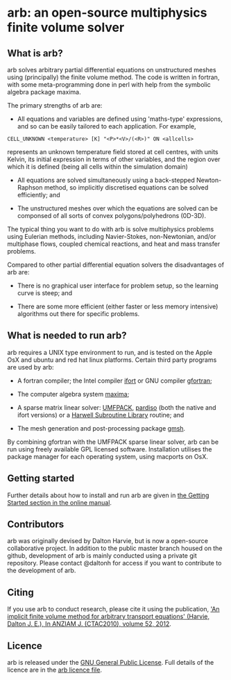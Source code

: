 # arb: an open-source multiphysics finite volume solver

## What is arb?

arb solves arbitrary partial differential equations on unstructured meshes using (principally) the finite volume method.  The code is written in fortran, with some meta-programming done in perl with help from the symbolic algebra package maxima.

The primary strengths of arb are:

* All equations and variables are defined using 'maths-type' expressions, and so can be easily tailored to each application.  For example,
```arb
CELL_UNKNOWN <temperature> [K] "<P>*<V>/(<R>)" ON <allcells>
```
represents an unknown temperature field stored at cell centres, with units Kelvin, its initial expression in terms of other variables, and the region over which it is defined (being all cells within the simulation domain)

* All equations are solved simultaneously using a back-stepped Newton-Raphson method, so implicitly discretised equations can be solved efficiently; and

* The unstructured meshes over which the equations are solved can be componsed of all sorts of convex polygons/polyhedrons (0D-3D).

The typical thing you want to do with arb is solve multiphysics problems using Eulerian methods, including Navier-Stokes, non-Newtonian, and/or multiphase flows, coupled chemical reactions, and heat and mass transfer problems.

Compared to other partial differential equation solvers the disadvantages of arb are:

* There is no graphical user interface for problem setup, so the learning curve is steep; and

* There are some more efficient (either faster or less memory intensive) algorithms out there for specific problems.

## What is needed to run arb?

arb requires a UNIX type environment to run, and is tested on the Apple OsX and ubuntu and red hat linux platforms. Certain third party programs are used by arb:

-   A fortran compiler; the Intel compiler
    [ifort](http://software.intel.com/en-us/intel-compilers/ "intel-compilers")
    or GNU compiler [gfortran](http://gcc.gnu.org/wiki/GFortran);

-   The computer algebra system
    [maxima](http://maxima.sourceforge.net/ "Computer algebra system");

-   A sparse matrix linear solver:
    [UMFPACK](http://www.cise.ufl.edu/research/sparse/umfpack/),
    [pardiso](http://www.pardiso-project.org/) (both the native and
    ifort versions) or a [Harwell Subroutine
    Library](http://www.hsl.rl.ac.uk/) routine; and
-   The mesh generation and post-processing package
    [gmsh](http://geuz.org/gmsh/).

By combining gfortran with the UMFPACK sparse linear solver, arb can be run using freely available GPL licensed software.  Installation utilises the package manager for each operating system, using macports on OsX.

## Getting started

Further details about how to install and run arb are given in [the Getting Started section in the online manual](http://bunyip.chemeng.unimelb.edu.au:8000/getting_started/index.html).

## Contributors

arb was originally devised by Dalton Harvie, but is now a open-source collaborative project.  In addition to the public master branch housed on the github, development of arb is mainly conducted using a private git repository.  Please contact @daltonh for access if you want to contribute to the development of arb.

## Citing

If you use arb to conduct research, please cite it using the publication, ['An implicit finite volume method for arbitrary transport equations' (Harvie, Dalton J. E.), In ANZIAM J. (CTAC2010), volume 52, 2012](http://journal.austms.org.au/ojs/index.php/ANZIAMJ/article/view/3949).

## Licence

arb is released under the [GNU General Public License](http://www.gnu.org/licenses/gpl.html).  Full details of the licence are in the [arb licence file](http://bunyip.chemeng.unimelb.edu.au:8000/arb_files/licence/arb_licence.txt).

